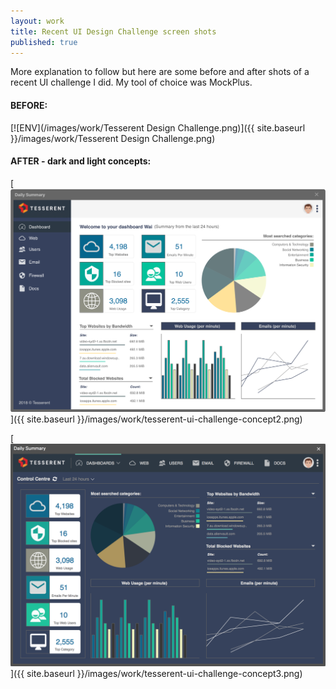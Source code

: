 ```yaml
---
layout: work
title: Recent UI Design Challenge screen shots
published: true
---
```


More explanation to follow but here are some before and after shots of a recent UI challenge I did.  My tool of choice was MockPlus.

#### BEFORE:
[![ENV](/images/work/Tesserent Design Challenge.png)]({{ site.baseurl }}/images/work/Tesserent Design Challenge.png)

#### AFTER - dark and light concepts:
[![ENV](/images/work/tesserent-ui-challenge-concept2.png)]({{ site.baseurl }}/images/work/tesserent-ui-challenge-concept2.png)

[![ENV](/images/work/tesserent-ui-challenge-concept3.png)]({{ site.baseurl }}/images/work/tesserent-ui-challenge-concept3.png)
